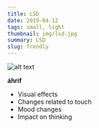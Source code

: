 ```yaml
---
title: LSD
date: 2019-04-12
tags: small, light
thumbnail: img/lsd.jpg
summary: LSD
slug: frendly
---
```


![alt text](https://www.emcdda.europa.eu/imglib/Drugprofiles/LSDmolecular.gif)

__áhrif__

+ Visual effects
+ Changes related to touch
+ Mood changes
+ Impact on thinking

